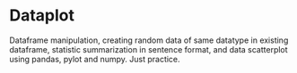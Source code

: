 # Dataplot
Dataframe manipulation, creating random data of same datatype in existing dataframe, statistic summarization in sentence format, and data scatterplot using pandas, pylot and numpy. Just practice.
